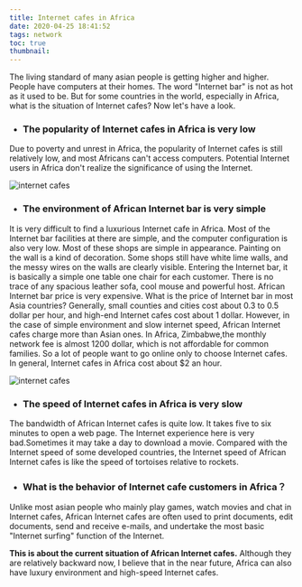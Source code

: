 ```yaml
---
title: Internet cafes in Africa
date: 2020-04-25 18:41:52
tags: network
toc: true
thumbnail:
---
```


The living standard of many asian people is getting higher and higher. People have computers at their homes. The word "Internet bar" is not as hot as it used to be. But for some countries in the world, especially in Africa, what is the situation of Internet cafes? Now let's have a look.

- ### The popularity of Internet cafes in Africa is very low

Due to poverty and unrest in Africa, the popularity of Internet cafes is still relatively low, and most Africans can't access computers. Potential Internet users in Africa don't realize the significance of using the Internet.

![internet cafes](Photo0.jpg)

- ### The environment of African Internet bar is very simple

It is very difficult to find a luxurious Internet cafe in Africa. Most of the Internet bar facilities at there are simple, and the computer configuration is also very low. Most of these shops are simple in appearance. Painting on the wall is a kind of decoration. Some shops still have white lime walls, and the messy wires on the walls are clearly visible. Entering the Internet bar, it is basically a simple one table one chair for each customer. There is no trace of any spacious leather sofa, cool mouse and powerful host. African Internet bar price is very expensive. What is the price of Internet bar in most Asia countries? Generally, small counties and cities cost about 0.3 to 0.5 dollar per hour, and high-end Internet cafes cost about 1 dollar. However, in the case of simple environment and slow internet speed, African Internet cafes charge more than Asian ones. In Africa, Zimbabwe,the monthly network fee is almost 1200 dollar, which is not affordable for common families. So a lot of people want to go online only to choose Internet cafes. In general, Internet cafes in Africa cost about $2 an hour.

![internet cafes](Photo1.jpg)
- ### The speed of Internet cafes in Africa is very slow

The bandwidth of African Internet cafes is quite low. It takes five to six minutes to open a web page. The Internet experience here is very bad.Sometimes it may take a day to download a movie. Compared with the Internet speed of some developed countries, the Internet speed of African Internet cafes is like the speed of tortoises relative to rockets.

- ### What is the behavior of Internet cafe customers in Africa？

Unlike most asian people who mainly play games, watch movies and chat in Internet cafes, African Internet cafes are often used to print documents, edit documents, send and receive e-mails, and undertake the most basic "Internet surfing" function of the Internet.

**This is about the current situation of African Internet cafes.** Although they are relatively backward now, I believe that in the near future, Africa can also have luxury environment and high-speed Internet cafes. 
